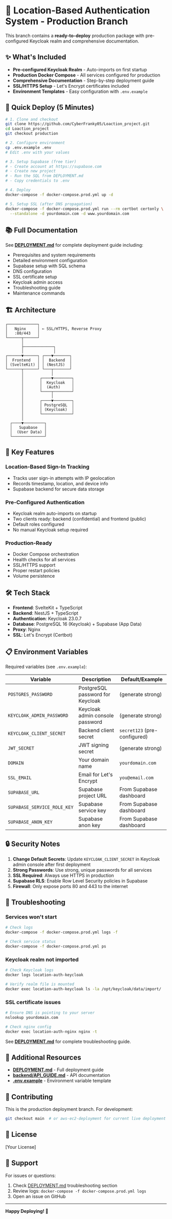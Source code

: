 # 🚀 Location-Based Authentication System - Production Branch

This branch contains a **ready-to-deploy** production package with pre-configured Keycloak realm and comprehensive documentation.

## ✨ What's Included

- **Pre-configured Keycloak Realm** - Auto-imports on first startup
- **Production Docker Compose** - All services configured for production
- **Comprehensive Documentation** - Step-by-step deployment guide
- **SSL/HTTPS Setup** - Let's Encrypt certificates included
- **Environment Templates** - Easy configuration with `.env.example`

## 🎯 Quick Deploy (5 Minutes)

```bash
# 1. Clone and checkout
git clone https://github.com/CyberFranky05/Loaction_project.git
cd Loaction_project
git checkout production

# 2. Configure environment
cp .env.example .env
# Edit .env with your values

# 3. Setup Supabase (free tier)
# - Create account at https://supabase.com
# - Create new project
# - Run the SQL from DEPLOYMENT.md
# - Copy credentials to .env

# 4. Deploy
docker-compose -f docker-compose.prod.yml up -d

# 5. Setup SSL (after DNS propagation)
docker-compose -f docker-compose.prod.yml run --rm certbot certonly \
  --standalone -d yourdomain.com -d www.yourdomain.com
```

## 📚 Full Documentation

See **[DEPLOYMENT.md](./DEPLOYMENT.md)** for complete deployment guide including:

- Prerequisites and system requirements
- Detailed environment configuration
- Supabase setup with SQL schema
- DNS configuration
- SSL certificate setup
- Keycloak admin access
- Troubleshooting guide
- Maintenance commands

## 🏗️ Architecture

```
┌─────────────┐
│   Nginx     │ ← SSL/HTTPS, Reverse Proxy
│   :80/443   │
└──────┬──────┘
       │
       ├─────────────┐
       │             │
┌──────▼──────┐ ┌───▼───────┐
│  Frontend   │ │  Backend  │
│ (SvelteKit) │ │ (NestJS)  │
└──────┬──────┘ └───┬───────┘
       │            │
       │       ┌────▼────────┐
       │       │  Keycloak   │
       │       │  (Auth)     │
       │       └────┬────────┘
       │            │
       │       ┌────▼────────┐
       │       │ PostgreSQL  │
       │       │ (Keycloak)  │
       │       └─────────────┘
       │
  ┌────▼─────────┐
  │   Supabase   │
  │  (User Data) │
  └──────────────┘
```

## 🔑 Key Features

### Location-Based Sign-In Tracking
- Tracks user sign-in attempts with IP geolocation
- Records timestamp, location, and device info
- Supabase backend for secure data storage

### Pre-Configured Authentication
- Keycloak realm auto-imports on startup
- Two clients ready: backend (confidential) and frontend (public)
- Default roles configured
- No manual Keycloak setup required

### Production-Ready
- Docker Compose orchestration
- Health checks for all services
- SSL/HTTPS support
- Proper restart policies
- Volume persistence

## 🛠️ Tech Stack

- **Frontend**: SvelteKit + TypeScript
- **Backend**: NestJS + TypeScript
- **Authentication**: Keycloak 23.0.7
- **Database**: PostgreSQL 16 (Keycloak) + Supabase (App Data)
- **Proxy**: Nginx
- **SSL**: Let's Encrypt (Certbot)

## 📋 Environment Variables

Required variables (see `.env.example`):

| Variable | Description | Default/Example |
|----------|-------------|-----------------|
| `POSTGRES_PASSWORD` | PostgreSQL password for Keycloak | (generate strong) |
| `KEYCLOAK_ADMIN_PASSWORD` | Keycloak admin console password | (generate strong) |
| `KEYCLOAK_CLIENT_SECRET` | Backend client secret | `secret123` (pre-configured) |
| `JWT_SECRET` | JWT signing secret | (generate strong) |
| `DOMAIN` | Your domain name | `yourdomain.com` |
| `SSL_EMAIL` | Email for Let's Encrypt | `you@email.com` |
| `SUPABASE_URL` | Supabase project URL | From Supabase dashboard |
| `SUPABASE_SERVICE_ROLE_KEY` | Supabase service key | From Supabase dashboard |
| `SUPABASE_ANON_KEY` | Supabase anon key | From Supabase dashboard |

## 🔒 Security Notes

1. **Change Default Secrets**: Update `KEYCLOAK_CLIENT_SECRET` in Keycloak admin console after first deployment
2. **Strong Passwords**: Use strong, unique passwords for all services
3. **SSL Required**: Always use HTTPS in production
4. **Supabase RLS**: Enable Row Level Security policies in Supabase
5. **Firewall**: Only expose ports 80 and 443 to the internet

## 🐛 Troubleshooting

### Services won't start
```bash
# Check logs
docker-compose -f docker-compose.prod.yml logs -f

# Check service status
docker-compose -f docker-compose.prod.yml ps
```

### Keycloak realm not imported
```bash
# Check Keycloak logs
docker logs location-auth-keycloak

# Verify realm file is mounted
docker exec location-auth-keycloak ls -la /opt/keycloak/data/import/
```

### SSL certificate issues
```bash
# Ensure DNS is pointing to your server
nslookup yourdomain.com

# Check nginx config
docker exec location-auth-nginx nginx -t
```

See **[DEPLOYMENT.md](./DEPLOYMENT.md)** for complete troubleshooting guide.

## 📖 Additional Resources

- **[DEPLOYMENT.md](./DEPLOYMENT.md)** - Full deployment guide
- **[backend/API_GUIDE.md](./backend/API_GUIDE.md)** - API documentation
- **[.env.example](./.env.example)** - Environment variable template

## 🤝 Contributing

This is the production deployment branch. For development:

```bash
git checkout main  # or aws-ec2-deployment for current live deployment
```

## 📝 License

[Your License]

## 💬 Support

For issues or questions:
1. Check [DEPLOYMENT.md](./DEPLOYMENT.md) troubleshooting section
2. Review logs: `docker-compose -f docker-compose.prod.yml logs`
3. Open an issue on GitHub

---

**Happy Deploying! 🎉**
